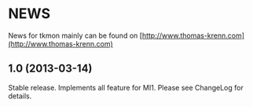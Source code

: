 NEWS
====

News for tkmon mainly can be found on [http://www.thomas-krenn.com](http://www.thomas-krenn.com)

1.0 (2013-03-14)
----------------

Stable release. Implements all feature for MI1. Please see ChangeLog for details.